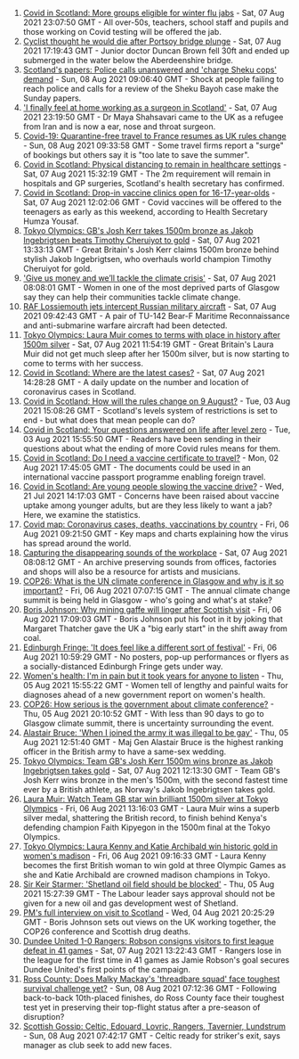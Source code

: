 1. [Covid in Scotland: More groups eligible for winter flu jabs](https://www.bbc.co.uk/news/uk-scotland-58131218) - Sat, 07 Aug 2021 23:07:50 GMT - All over-50s, teachers, school staff and pupils and those working on Covid testing will be offered the jab.
2. [Cyclist thought he would die after Portsoy bridge plunge](https://www.bbc.co.uk/news/uk-scotland-north-east-orkney-shetland-58129268) - Sat, 07 Aug 2021 17:19:43 GMT - Junior doctor Duncan Brown fell 30ft and ended up submerged in the water below the Aberdeenshire bridge.
3. [Scotland's papers: Police calls unanswered and 'charge Sheku cops' demand](https://www.bbc.co.uk/news/uk-scotland-58136276) - Sun, 08 Aug 2021 09:06:40 GMT - Shock at people failing to reach police and calls for a review of the Sheku Bayoh case make the Sunday papers.
4. ['I finally feel at home working as a surgeon in Scotland'](https://www.bbc.co.uk/news/uk-scotland-tayside-central-57500670) - Sat, 07 Aug 2021 23:19:50 GMT - Dr Maya Shahsavari came to the UK as a refugee from Iran and is now a ear, nose and throat surgeon.
5. [Covid-19: Quarantine-free travel to France resumes as UK rules change](https://www.bbc.co.uk/news/uk-58130944) - Sun, 08 Aug 2021 09:33:58 GMT - Some travel firms report a "surge" of bookings but others say it is "too late to save the summer".
6. [Covid in Scotland: Physical distancing to remain in healthcare settings](https://www.bbc.co.uk/news/uk-scotland-58130484) - Sat, 07 Aug 2021 15:32:19 GMT - The 2m requirement will remain in hospitals and GP surgeries, Scotland's health secretary has confirmed.
7. [Covid in Scotland: Drop-in vaccine clinics open for 16-17-year-olds](https://www.bbc.co.uk/news/uk-scotland-58128523) - Sat, 07 Aug 2021 12:02:06 GMT - Covid vaccines will be offered to the teenagers as early as this weekend, according to Health Secretary Humza Yousaf.
8. [Tokyo Olympics: GB's Josh Kerr takes 1500m bronze as Jakob Ingebrigtsen beats Timothy Cheruiyot to gold](https://www.bbc.co.uk/sport/olympics/58129524) - Sat, 07 Aug 2021 13:33:13 GMT - Great Britain's Josh Kerr claims 1500m bronze behind stylish Jakob Ingebrigtsen, who overhauls world champion Timothy Cheruiyot for gold.
9. ['Give us money and we’ll tackle the climate crisis'](https://www.bbc.co.uk/news/uk-scotland-58102100) - Sat, 07 Aug 2021 08:08:01 GMT - Women in one of the most deprived parts of Glasgow say they can help their communities tackle climate change.
10. [RAF Lossiemouth jets intercept Russian military aircraft](https://www.bbc.co.uk/news/uk-scotland-north-east-orkney-shetland-58116631) - Sat, 07 Aug 2021 09:42:43 GMT - A pair of TU-142 Bear-F Maritime Reconnaissance and anti-submarine warfare aircraft had been detected.
11. [Tokyo Olympics: Laura Muir comes to terms with place in history after 1500m silver](https://www.bbc.co.uk/sport/olympics/58128808) - Sat, 07 Aug 2021 11:54:19 GMT - Great Britain's Laura Muir did not get much sleep after her 1500m silver, but is now starting to come to terms with her success.
12. [Covid in Scotland: Where are the latest cases?](https://www.bbc.co.uk/news/uk-scotland-53511877) - Sat, 07 Aug 2021 14:28:28 GMT - A daily update on the number and location of coronavirus cases in Scotland.
13. [Covid in Scotland: How will the rules change on 9 August?](https://www.bbc.co.uk/news/uk-scotland-53166816) - Tue, 03 Aug 2021 15:08:26 GMT - Scotland's levels system of restrictions is set to end - but what does that mean people can do?
14. [Covid in Scotland: Your questions answered on life after level zero](https://www.bbc.co.uk/news/uk-scotland-58071989) - Tue, 03 Aug 2021 15:55:50 GMT - Readers have been sending in their questions about what the ending of more Covid rules means for them.
15. [Covid in Scotland: Do I need a vaccine certificate to travel?](https://www.bbc.co.uk/news/uk-scotland-57519070) - Mon, 02 Aug 2021 17:45:05 GMT - The documents could be used in an international vaccine passport programme enabling foreign travel.
16. [Covid in Scotland: Are young people slowing the vaccine drive?](https://www.bbc.co.uk/news/uk-scotland-57915106) - Wed, 21 Jul 2021 14:17:03 GMT - Concerns have been raised about vaccine uptake among younger adults, but are they less likely to want a jab? Here, we examine the statistics.
17. [Covid map: Coronavirus cases, deaths, vaccinations by country](https://www.bbc.co.uk/news/world-51235105) - Fri, 06 Aug 2021 09:21:50 GMT - Key maps and charts explaining how the virus has spread around the world.
18. [Capturing the disappearing sounds of the workplace](https://www.bbc.co.uk/news/uk-scotland-tayside-central-58056235) - Sat, 07 Aug 2021 08:08:12 GMT - An archive preserving sounds from offices, factories and shops will also be a resource for artists and musicians.
19. [COP26: What is the UN climate conference in Glasgow and why is it so important?](https://www.bbc.co.uk/news/science-environment-56901261) - Fri, 06 Aug 2021 07:07:15 GMT - The annual climate change summit is being held in Glasgow - who's going and what's at stake?
20. [Boris Johnson: Why mining gaffe will linger after Scottish visit](https://www.bbc.co.uk/news/uk-scotland-58117514) - Fri, 06 Aug 2021 17:09:03 GMT - Boris Johnson put his foot in it by joking that Margaret Thatcher gave the UK a "big early start" in the shift away from coal.
21. [Edinburgh Fringe: 'It does feel like a different sort of festival'](https://www.bbc.co.uk/news/uk-scotland-edinburgh-east-fife-58114299) - Fri, 06 Aug 2021 10:59:29 GMT - No posters, pop-up performances or flyers as a socially-distanced Edinburgh Fringe gets under way.
22. [Women's health: I'm in pain but it took years for anyone to listen](https://www.bbc.co.uk/news/uk-scotland-58101414) - Thu, 05 Aug 2021 15:55:22 GMT - Women tell of lengthy and painful waits for diagnoses ahead of a new government report on women's health.
23. [COP26: How serious is the government about climate conference?](https://www.bbc.co.uk/news/uk-politics-58107010) - Thu, 05 Aug 2021 20:10:52 GMT - With less than 90 days to go to Glasgow climate summit, there is uncertainty surrounding the event.
24. [Alastair Bruce: 'When I joined the army it was illegal to be gay'](https://www.bbc.co.uk/news/uk-scotland-edinburgh-east-fife-58081185) - Thu, 05 Aug 2021 12:51:40 GMT - Maj Gen Alastair Bruce is the highest ranking officer in the British army to have a same-sex wedding.
25. [Tokyo Olympics: Team GB's Josh Kerr 1500m wins bronze as Jakob Ingebrigtsen takes gold](https://www.bbc.co.uk/sport/av/olympics/58128309) - Sat, 07 Aug 2021 12:13:30 GMT - Team GB's Josh Kerr wins bronze in the men's 1500m, with the second fastest time ever by a British athlete, as Norway's Jakob Ingebrigtsen takes gold.
26. [Laura Muir: Watch Team GB star win brilliant 1500m silver at Tokyo Olympics](https://www.bbc.co.uk/sport/av/olympics/58119293) - Fri, 06 Aug 2021 13:16:03 GMT - Laura Muir wins a superb silver medal, shattering the British record, to finish behind Kenya's defending champion Faith Kipyegon in the 1500m final at the Tokyo Olympics.
27. [Tokyo Olympics: Laura Kenny and Katie Archibald win historic gold in women's madison](https://www.bbc.co.uk/sport/av/olympics/58113831) - Fri, 06 Aug 2021 09:16:33 GMT - Laura Kenny becomes the first British woman to win gold at three Olympic Games as she and Katie Archibald are crowned madison champions in Tokyo.
28. [Sir Keir Starmer: 'Shetland oil field should be blocked'](https://www.bbc.co.uk/news/uk-scotland-58103993) - Thu, 05 Aug 2021 15:27:39 GMT - The Labour leader says approval should not be given for a new oil and gas development west of Shetland.
29. [PM's full interview on visit to Scotland](https://www.bbc.co.uk/news/uk-scotland-58094228) - Wed, 04 Aug 2021 20:25:29 GMT - Boris Johnson sets out views on the UK working together, the COP26 conference and Scottish drug deaths.
30. [Dundee United 1-0 Rangers: Robson consigns visitors to first league defeat in 41 games](https://www.bbc.co.uk/sport/football/58036410) - Sat, 07 Aug 2021 13:22:43 GMT - Rangers lose in the league for the first time in 41 games as Jamie Robson's goal secures Dundee United's first points of the campaign.
31. [Ross County: Does Malky Mackay's 'threadbare squad' face toughest survival challenge yet?](https://www.bbc.co.uk/sport/football/58074861) - Sun, 08 Aug 2021 07:12:36 GMT - Following back-to-back 10th-placed finishes, do Ross County face their toughest test yet in preserving their top-flight status after a pre-season of disruption?
32. [Scottish Gossip: Celtic, Edouard, Lovric, Rangers, Tavernier, Lundstrum](https://www.bbc.co.uk/sport/football/58135840) - Sun, 08 Aug 2021 07:42:17 GMT - Celtic ready for striker's exit, says manager as club seek to add new faces.
